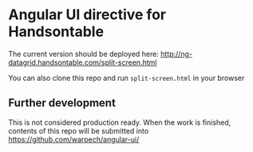 # Angular UI directive for Handsontable

The current version should be deployed here: http://ng-datagrid.handsontable.com/split-screen.html

You can also clone this repo and run `split-screen.html` in your browser

## Further development

This is not considered production ready. When the work is finished, contents of this repo will be submitted into https://github.com/warpech/angular-ui/